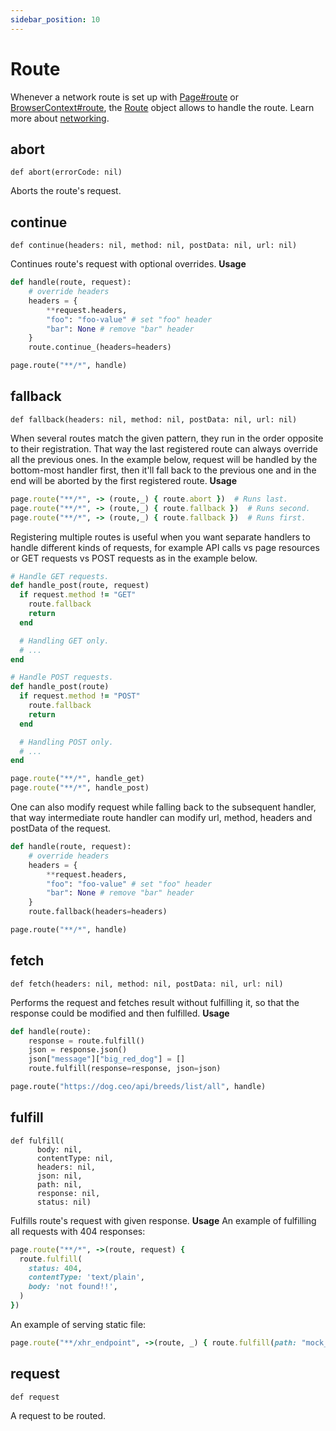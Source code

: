 ```yaml
---
sidebar_position: 10
---
```


# Route

Whenever a network route is set up with [Page#route](./page#route) or [BrowserContext#route](./browser_context#route), the [Route](./route) object
allows to handle the route.
Learn more about [networking](https://playwright.dev/python/docs/network).

## abort

```
def abort(errorCode: nil)
```

Aborts the route's request.

## continue

```
def continue(headers: nil, method: nil, postData: nil, url: nil)
```

Continues route's request with optional overrides.
**Usage**
```python sync title=example_39b99a97428d536c6d26b43e024ebbd90aa62cdd9f58cc70d67e23ca6b6b1799.py
def handle(route, request):
    # override headers
    headers = {
        **request.headers,
        "foo": "foo-value" # set "foo" header
        "bar": None # remove "bar" header
    }
    route.continue_(headers=headers)

page.route("**/*", handle)

```

## fallback

```
def fallback(headers: nil, method: nil, postData: nil, url: nil)
```

When several routes match the given pattern, they run in the order opposite to their registration.
That way the last registered route can always override all the previous ones. In the example below,
request will be handled by the bottom-most handler first, then it'll fall back to the previous one and
in the end will be aborted by the first registered route.
**Usage**
```ruby
page.route("**/*", -> (route,_) { route.abort })  # Runs last.
page.route("**/*", -> (route,_) { route.fallback })  # Runs second.
page.route("**/*", -> (route,_) { route.fallback })  # Runs first.
```
Registering multiple routes is useful when you want separate handlers to
handle different kinds of requests, for example API calls vs page resources or
GET requests vs POST requests as in the example below.
```ruby
# Handle GET requests.
def handle_post(route, request)
  if request.method != "GET"
    route.fallback
    return
  end

  # Handling GET only.
  # ...
end

# Handle POST requests.
def handle_post(route)
  if request.method != "POST"
    route.fallback
    return
  end

  # Handling POST only.
  # ...
end

page.route("**/*", handle_get)
page.route("**/*", handle_post)
```
One can also modify request while falling back to the subsequent handler, that way intermediate
route handler can modify url, method, headers and postData of the request.
```python sync title=example_1622b8b89837489dedec666cb29388780382f6e997246b261aed07fb60c70cd8.py
def handle(route, request):
    # override headers
    headers = {
        **request.headers,
        "foo": "foo-value" # set "foo" header
        "bar": None # remove "bar" header
    }
    route.fallback(headers=headers)

page.route("**/*", handle)

```

## fetch

```
def fetch(headers: nil, method: nil, postData: nil, url: nil)
```

Performs the request and fetches result without fulfilling it, so that the response
could be modified and then fulfilled.
**Usage**
```python sync title=example_031e6d15c4e66b677f9dcdae52998eb1c8076acdd2e8ee543637dcc021355cfd.py
def handle(route):
    response = route.fulfill()
    json = response.json()
    json["message"]["big_red_dog"] = []
    route.fulfill(response=response, json=json)

page.route("https://dog.ceo/api/breeds/list/all", handle)

```

## fulfill

```
def fulfill(
      body: nil,
      contentType: nil,
      headers: nil,
      json: nil,
      path: nil,
      response: nil,
      status: nil)
```

Fulfills route's request with given response.
**Usage**
An example of fulfilling all requests with 404 responses:
```ruby
page.route("**/*", ->(route, request) {
  route.fulfill(
    status: 404,
    contentType: 'text/plain',
    body: 'not found!!',
  )
})
```
An example of serving static file:
```ruby
page.route("**/xhr_endpoint", ->(route, _) { route.fulfill(path: "mock_data.json") })
```

## request

```
def request
```

A request to be routed.
